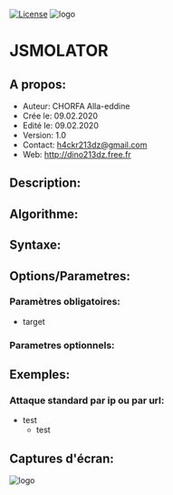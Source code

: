 [![License](https://img.shields.io/badge/license-GPLv2-green.svg)](https://github.com/dino213dz)
![logo](https://avatars2.githubusercontent.com/u/34544107 "axisBrutus Logo")

# JSMOLATOR

## A propos:
- Auteur: CHORFA Alla-eddine
- Crée le: 09.02.2020
- Edité le: 09.02.2020
- Version: 1.0
- Contact: h4ckr213dz@gmail.com
- Web: http://dino213dz.free.fr

## Description:


## Algorithme:

## Syntaxe:

## Options/Parametres:
### Paramètres obligatoires:
- target
### Parametres optionnels:

## Exemples:
### Attaque standard par ip ou par url:
- test
	 - test

## Captures d'écran:
![logo](http://dino213dz.online.fr/img/screenshot/axisbrutus_2.5_screenshot.jpg "jsmolator.sh 1.0")
